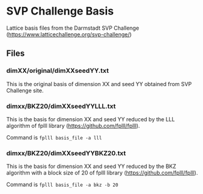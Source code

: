 # SVP Challenge Basis

Lattice basis files from the Darmstadt SVP Challenge (https://www.latticechallenge.org/svp-challenge/)



## Files

### dimXX/original/dimXXseedYY.txt

This is the original basis of dimension XX and seed YY obtained from SVP Challenge site.

### dimxx/BKZ20/dimXXseedYYLLL.txt

This is the basis for dimension XX and seed YY reduced by the LLL algorithm of fplll library (https://github.com/fplll/fplll).

Command is `fplll basis_file -a lll`

### dimxx/BKZ20/dimXXseedYYBKZ20.txt

This is the basis for dimension XX and seed YY reduced by the BKZ algorithm with a block size of 20 of fplll library (https://github.com/fplll/fplll).

Command is `fplll basis_file -a bkz -b 20`

